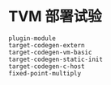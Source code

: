 # TVM 部署试验

```{toctree}
plugin-module
target-codegen-extern
target-codegen-vm-basic
target-codegen-static-init
target-codegen-c-host
fixed-point-multiply
```
